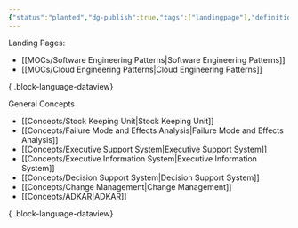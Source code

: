 ```yaml
---
{"status":"planted","dg-publish":true,"tags":["landingpage"],"definition":"Landing page for all collected concepts and knowledge","creation_date":"2024-05-02 22:00","permalink":"/mo-cs/general-concepts/","dgPassFrontmatter":true}
---
```



Landing Pages:
- [[MOCs/Software Engineering Patterns\|Software Engineering Patterns]]
- [[MOCs/Cloud Engineering Patterns\|Cloud Engineering Patterns]]

{ .block-language-dataview}

General Concepts
- [[Concepts/Stock Keeping Unit\|Stock Keeping Unit]]
- [[Concepts/Failure Mode and Effects Analysis\|Failure Mode and Effects Analysis]]
- [[Concepts/Executive Support System\|Executive Support System]]
- [[Concepts/Executive Information System\|Executive Information System]]
- [[Concepts/Decision Support System\|Decision Support System]]
- [[Concepts/Change Management\|Change Management]]
- [[Concepts/ADKAR\|ADKAR]]

{ .block-language-dataview}
